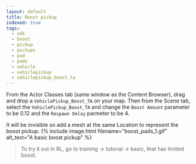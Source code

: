 ```yaml
---
layout: default
title: Boost pickup
indexed: true
tags:
  - udk
  - boost
  - pickup
  - pickups
  - pad
  - pads
  - vehicle
  - vehiclepickup
  - vehiclepickup_boost_ta
---
```

From the Actor Classes tab (same window as the Content Browser), drag and drop a `VehiclePickup_Boost_TA` on your map. Then from the Scene tab, select the `VehiclePickup_Boost_TA` and change the `Boost Amount` parameter to be 0.12 and the `Respawn Delay` parmeter to be 4.

It will be invisible so add a mesh at the same Location to represent the boost pickup.
{% include image.html filename="boost_pads_1.gif" alt_text="A basic boost pickup" %}

> To try it out in RL, go to training -> tutorial -> basic, that has limited boost.